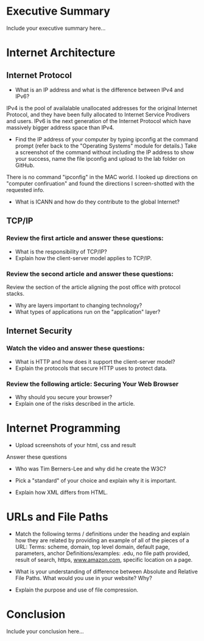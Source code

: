 # Executive Summary
Include your executive summary here...

# Internet Architecture
## Internet Protocol
* What is an IP address and what is the difference between IPv4 and IPv6?

IPv4 is the pool of availalable unallocated addresses for the original Internet Protocol, and they have been fully allocated to Internet Service Prodivers and users. IPv6 is the next generation of the Internet Protocol which have massively bigger address space than IPv4.

* Find the IP address of your computer by typing ipconfig at the command prompt (refer back to the "Operating Systems" module for details.) Take a screenshot of the command without including the IP address to show your success, name the file ipconfig and upload to the lab folder on GitHub.

There is no command "ipconfig" in the MAC world. I looked up directions on "computer confiruation" and found the directions I screen-shotted with the requested info.

* What is ICANN and how do they contribute to the global Internet?

## TCP/IP
### Review the first article and answer these questions:
* What is the responsibility of TCP/IP?
* Explain how the client-server model applies to TCP/IP.

### Review the second article and answer these questions:

Review the section of the article aligning the post office with protocol stacks.

* Why are layers important to changing technology?
* What types of applications run on the "application" layer?

## Internet Security
### Watch the video and answer these questions:
* What is HTTP and how does it support the client-server model?
* Explain the protocols that secure HTTP uses to protect data.

### Review the following article: Securing Your Web Browser
* Why should you secure your browser?
* Explain one of the risks described in the article.

# Internet Programming
* Upload screenshots of your html, css and result

Answer these questions

* Who was Tim Berners-Lee and why did he create the W3C?

* Pick a "standard" of your choice and explain why it is important.

* Explain how XML differs from HTML.

# URLs and File Paths
* Match the following terms / definitions under the heading and explain how they are related by providing an example of all of the pieces of a URL: Terms: scheme, domain, top level domain, default page, parameters, anchor Definitions/examples: .edu, no file path provided, result of search, https, www.amazon.com, specific location on a page.

* What is your understanding of difference between Absolute and Relative File Paths. What would you use in your website? Why?

* Explain the purpose and use of file compression.

# Conclusion
Include your conclusion here...
